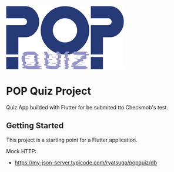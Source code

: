 ![alt text](https://github.com/ryatsuga/popquiz/blob/main/assets/images/logo.png)

# POP Quiz Project

Quiz App builded with Flutter for be submited tto Checkmob's test.

## Getting Started

This project is a starting point for a Flutter application.

Mock HTTP:
- https://my-json-server.typicode.com/ryatsuga/popquiz/db
